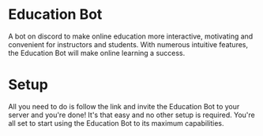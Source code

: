 # Education Bot
A bot on discord to make online education more interactive, motivating and convenient for instructors and students. With numerous intuitive features, the Education Bot will make online learning a success.

# Setup
All you need to do is follow the link and invite the Education Bot to your server and you're done! It's that easy and no other setup is required. You're all set to start using the Education Bot to its maximum capabilities. 
